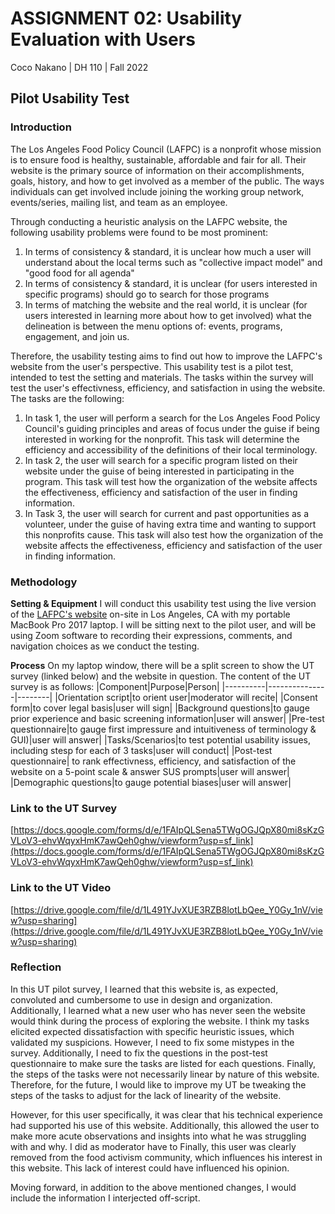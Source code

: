 # ASSIGNMENT 02: Usability Evaluation with Users
Coco Nakano | DH 110 | Fall 2022
## Pilot Usability Test
### Introduction
 The Los Angeles Food Policy Council (LAFPC) is a nonprofit whose mission is to ensure food is healthy, sustainable, affordable and fair for all. Their website is the primary source of information on their accomplishments, goals, history, and how to get involved as a member of the public. The ways individuals can get involved include joining the working group network, events/series, mailing list, and team as an employee.
 
Through conducting a heuristic analysis on the LAFPC website, the following usability problems were found to be most prominent:
1. In terms of consistency & standard, it is unclear how much a user will understand about the local terms such as "collective impact model" and "good food for all agenda"
2. In terms of consistency & standard, it is unclear (for users interested in specific programs) should go to search for those programs
3.  In terms of matching the website and the real world, it is unclear (for users interested in learning more about how to get involved) what the delineation is between the menu options of: events, programs, engagement, and join us.

Therefore, the usability testing aims to find out how to improve the LAFPC's website from the user's perspective. This usability test is a pilot test, intended to test the setting and materials. The tasks within the survey will test the user's effectivness, efficiency, and satisfaction in using the website. The tasks are the following:

1. In task 1, the user will perform a search for the Los Angeles Food Policy Council's guiding principles and areas of focus under the guise if being interested in working for the nonprofit. This task will determine the efficiency and accessibility of the definitions of their local terminology. 
2. In task 2, the user will search for a specific program listed on their website under the guise of being interested in participating in the program. This task will test how the organization of the website affects the effectiveness, efficiency and satisfaction of the user in finding information.
3. In Task 3, the user will search for current and past opportunities as a volunteer, under the guise of having extra time and wanting to support this nonprofits cause. This task will also test how the organization of the website affects the effectiveness, efficiency and satisfaction of the user in finding information.
 

### Methodology

**Setting & Equipment** I will conduct this usability test using the live version of the [LAFPC's website](goodfoodla.org) on-site in Los Angeles, CA with my portable MacBook Pro 2017 laptop. I will be sitting next to the pilot user, and will be using Zoom software to recording their expressions, comments, and navigation choices as we conduct the testing.

**Process** On my laptop window, there will be a split screen to show the UT survey (linked below) and the website in question. The content of the UT survey is as follows:
|Component|Purpose|Person|
|----------|---------------|--------|
|Orientation script|to orient user|moderator will recite|
|Consent form|to cover legal basis|user will sign|
|Background questions|to gauge prior experience and basic screening information|user will answer|
|Pre-test questionnaire|to gauge first impressure and intuitiveness of terminology & GUI)|user will answer|
|Tasks/Scenarios|to test potential usability issues, including stesp for each of 3 tasks|user will conduct|
|Post-test questionnaire| to rank effectivness, efficiency, and satisfaction of the website on a 5-point scale & answer SUS prompts|user will answer|
|Demographic questions|to gauge potential biases|user will answer|

### Link to the UT Survey
[https://docs.google.com/forms/d/e/1FAIpQLSena5TWgOGJQpX80mi8sKzGVLoV3-ehvWqyxHmK7awQeh0ghw/viewform?usp=sf_link](https://docs.google.com/forms/d/e/1FAIpQLSena5TWgOGJQpX80mi8sKzGVLoV3-ehvWqyxHmK7awQeh0ghw/viewform?usp=sf_link)

### Link to the UT Video
[https://drive.google.com/file/d/1L491YJvXUE3RZB8lotLbQee_Y0Gy_1nV/view?usp=sharing](https://drive.google.com/file/d/1L491YJvXUE3RZB8lotLbQee_Y0Gy_1nV/view?usp=sharing)

### Reflection
In this UT pilot survey, I learned that this website is, as expected, convoluted and cumbersome to use in design and organization. Additionally, I learned what a new user who has never seen the website would think during the process of exploring the website. I think my tasks elicited expected dissatisfaction with specific heuristic issues, which validated my suspicions. However, I need to fix some mistypes in the survey. Additionally, I need to fix the questions in the post-test questionnaire to make sure the tasks are listed for each questions. Finally, the steps of the tasks were not necessarily linear by nature of this website. Therefore, for the future, I would like to improve my UT be tweaking the steps of the tasks to adjust for the lack of linearity of the website. 

However, for this user specifically, it was clear that his technical experience had supported his use of this website. Additionally, this allowed the user to make more acute observations and insights into what he was struggling with and why. I did as moderator have to  Finally, this user was clearly removed from the food activism community, which influences his interest in this website. This lack of interest could have influenced his opinion.

Moving forward, in addition to the above mentioned changes, I would include the information I interjected off-script.
